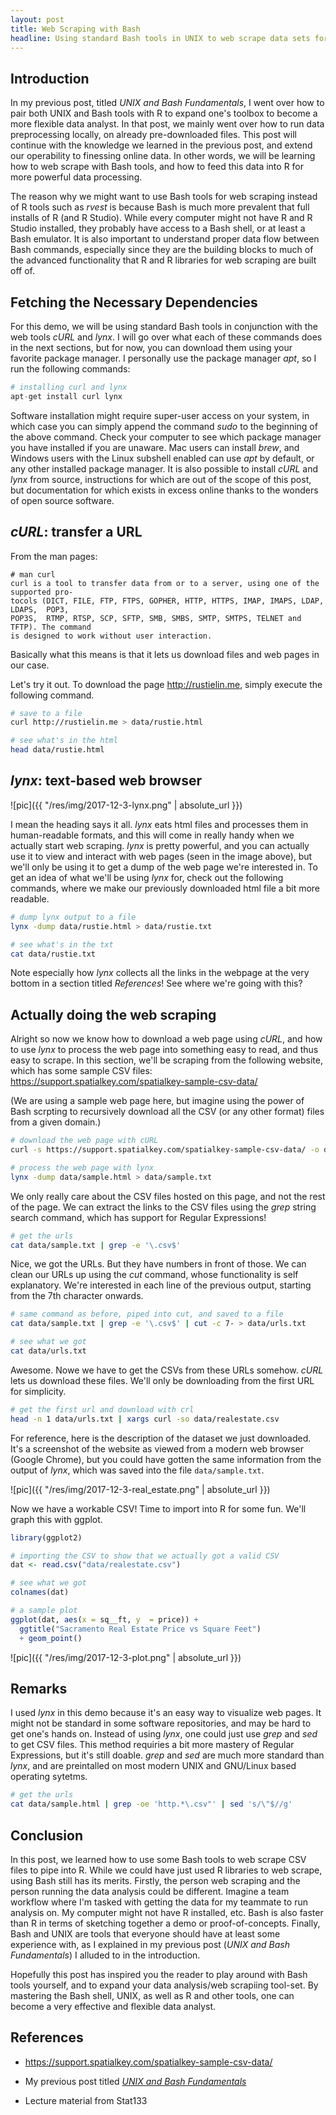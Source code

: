 ```yaml
---
layout: post
title: Web Scraping with Bash
headline: Using standard Bash tools in UNIX to web scrape data sets for analysis in R, an alternative to using packages such as rvest.
---
```


## Introduction

In my previous post, titled *UNIX and Bash Fundamentals*, I went over how to pair both UNIX and Bash tools with R to expand one's toolbox to become a more flexible data analyst. In that post, we mainly went over how to run data preprocessing locally, on already pre-downloaded files. This post will continue with the knowledge we learned in the previous post, and extend our operability to finessing online data. In other words, we will be learning how to web scrape with Bash tools, and how to feed this data into R for more powerful data processing. 

The reason why we might want to use Bash tools for web scraping instead of R tools such as *rvest* is because Bash is much more prevalent that full installs of R (and R Studio). While every computer might not have R and R Studio installed, they probably have access to a Bash shell, or at least a Bash emulator. It is also important to understand proper data flow between Bash commands, especially since they are the building blocks to much of the advanced functionality that R and R libraries for web scraping are built off of.

## Fetching the Necessary Dependencies

For this demo, we will be using standard Bash tools in conjunction with the web tools *cURL* and *lynx*. I will go over what each of these commands does in the next sections, but for now, you can download them using your favorite package manager. I personally use the package manager *apt*, so I run the following commands:

``` r
# installing curl and lynx
apt-get install curl lynx
```

Software installation might require super-user access on your system, in which case you can simply append the command *sudo* to the beginning of the above command. Check your computer to see which package manager you have installed if you are unaware. Mac users can install *brew*, and Windows users with the Linux subshell enabled can use *apt* by default, or any other installed package manager. It is also possible to install *cURL* and *lynx* from source, instructions for which are out of the scope of this post, but documentation for which exists in excess online thanks to the wonders of open source software.

## *cURL*: transfer a URL

From the man pages:

``` 
# man curl
curl is a tool to transfer data from or to a server, using one of the supported pro‐
tocols (DICT, FILE, FTP, FTPS, GOPHER, HTTP, HTTPS, IMAP, IMAPS, LDAP, LDAPS,  POP3,
POP3S,  RTMP, RTSP, SCP, SFTP, SMB, SMBS, SMTP, SMTPS, TELNET and TFTP). The command
is designed to work without user interaction.

```

Basically what this means is that it lets us download files and web pages in our case. 

Let's try it out. To download the page http://rustielin.me, simply execute the following command.

``` bash
# save to a file
curl http://rustielin.me > data/rustie.html

# see what's in the html
head data/rustie.html

```

## *lynx*: text-based web browser

![pic]({{ "/res/img/2017-12-3-lynx.png" | absolute_url }})



I mean the heading says it all. *lynx* eats html files and processes them in human-readable formats, and this will come in really handy when we actually start web scraping. *lynx* is pretty powerful, and you can actually use it to view and interact with web pages (seen in the image above), but we'll only be using it to get a dump of the web page we're interested in. To get an idea of what we'll be using *lynx* for, check out the following commands, where we make our previously downloaded html file a bit more readable.

``` bash
# dump lynx output to a file 
lynx -dump data/rustie.html > data/rustie.txt

# see what's in the txt
cat data/rustie.txt
```

Note especially how *lynx* collects all the links in the webpage at the very bottom in a section titled *References*! See where we're going with this?

## Actually doing the web scraping

Alright so now we know how to download a web page using *cURL*, and how to use *lynx* to process the web page into something easy to read, and thus easy to scrape. In this section, we'll be scraping from the following website, which has some sample CSV files: https://support.spatialkey.com/spatialkey-sample-csv-data/

(We are using a sample web page here, but imagine using the power of Bash scrpting to recursively download all the CSV (or any other format) files from a given domain.)

``` bash
# download the web page with cURL
curl -s https://support.spatialkey.com/spatialkey-sample-csv-data/ -o data/sample.html

# process the web page with lynx
lynx -dump data/sample.html > data/sample.txt
```

We only really care about the CSV files hosted on this page, and not the rest of the page. We can extract the links to the CSV files using the *grep* string search command, which has support for Regular Expressions!

``` bash
# get the urls
cat data/sample.txt | grep -e '\.csv$'

```

Nice, we got the URLs. But they have numbers in front of those. We can clean our URLs up using the *cut* command, whose functionality is self explanatory. We're interested in each line of the previous output, starting from the 7th character onwards.

``` bash
# same command as before, piped into cut, and saved to a file
cat data/sample.txt | grep -e '\.csv$' | cut -c 7- > data/urls.txt

# see what we got
cat data/urls.txt
```
Awesome. Nowe we have to get the CSVs from these URLs somehow. *cURL* lets us download these files. We'll only be downloading from the first URL for simplicity.

``` bash
# get the first url and download with crl
head -n 1 data/urls.txt | xargs curl -so data/realestate.csv 

```

For reference, here is the description of the dataset we just downloaded. It's a screenshot of the website as viewed from a modern web browser (Google Chrome), but you could have gotten the same information from the output of *lynx*, which was saved into the file `data/sample.txt`.

![pic]({{ "/res/img/2017-12-3-real_estate.png" | absolute_url }})

Now we have a workable CSV! Time to import into R for some fun. We'll graph this with ggplot.

``` r
library(ggplot2)

# importing the CSV to show that we actually got a valid CSV
dat <- read.csv("data/realestate.csv")

# see what we got
colnames(dat)

# a sample plot
ggplot(dat, aes(x = sq__ft, y  = price)) + 
  ggtitle("Sacramento Real Estate Price vs Square Feet") 
  + geom_point() 
```

![pic]({{ "/res/img/2017-12-3-plot.png" | absolute_url }})


## Remarks

I used *lynx* in this demo because it's an easy way to visualize web pages. It might not be standard in some software repositories, and may be hard to get one's hands on. Instead of using *lynx*, one could just use *grep* and *sed* to get CSV files. This method requiries a bit more mastery of Regular Expressions, but it's still doable. *grep* and *sed* are much more standard than *lynx*, and are preintalled on most modern UNIX and GNU/Linux based operating sytetms.


``` bash
# get the urls
cat data/sample.html | grep -oe 'http.*\.csv"' | sed 's/\"$//g'

```

## Conclusion

In this post, we learned how to use some Bash tools to web scrape CSV files to pipe into R. While we could have just used R libraries to web scrape, using Bash still has its merits. Firstly, the person web scraping and the person running the data analysis could be different. Imagine a team workflow where I'm tasked with getting the data for my teammate to run analysis on. My computer might not have R installed, etc. Bash is also faster than R in terms of sketching together a demo or proof-of-concepts. Finally, Bash and UNIX are tools that everyone should have at least some experience with, as I explained in my previous post (*UNIX and Bash Fundamentals*) I alluded to in the introduction.

Hopefully this post has inspired you the reader to play around with Bash tools yourself, and to expand your data analysis/web scrapiing tool-set. By mastering the Bash shell, UNIX, as well as R and other tools, one can become a very effective and flexible data analyst.

## References

* https://support.spatialkey.com/spatialkey-sample-csv-data/

* My previous post titled [*UNIX and Bash Fundamentals*](https://rustielin.github.io/2017/11/02/unix/) 

* Lecture material from Stat133







